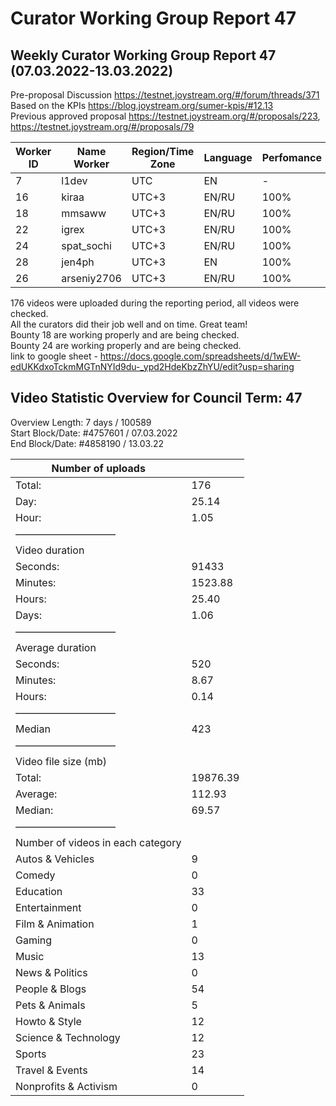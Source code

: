 # Curator Working Group Report 47
## Weekly Curator Working Group Report 47 (07.03.2022-13.03.2022)

Pre-proposal Discussion https://testnet.joystream.org/#/forum/threads/371  
Based on the KPIs https://blog.joystream.org/sumer-kpis/#12.13  
Previous approved proposal https://testnet.joystream.org/#/proposals/223, https://testnet.joystream.org/#/proposals/79  

| Worker ID | Name Worker | Region/Time Zone | Language | Perfomance | Notes            |
| --------- | ----------- | ---------------- | -------- | ---------- | ---------------- |
| 7         | l1dev       | UTC              | EN       | \-         | Technical worker |
| 16        | kiraa       | UTC+3            | EN/RU    | 100%       | Skipper#0353     |
| 18        | mmsaww      | UTC+3            | EN/RU    | 100%       | Mikhail#7681     |
| 22        | igrex       | UTC+3            | EN/RU    | 100%       | IgreX#0267       |
| 24        | spat\_sochi | UTC+3            | EN/RU    | 100%       | spat\_sochi#8803 |
| 28        | jen4ph      | UTC+3            | EN       | 100%       | jen4#8632        |
| 26        | arseniy2706 | UTC+3            | EN/RU    | 100%       | Arseniy#3225     |

176 videos were uploaded during the reporting period, all videos were checked.  
All the curators did their job well and on time.  Great team!  
Bounty 18 are working properly and are being checked.  
Bounty 24 are working properly and are being checked.  
link to google sheet - https://docs.google.com/spreadsheets/d/1wEW-edUKKdxoTckmMGTnNYId9du-_ypd2HdeKbzZhYU/edit?usp=sharing

## Video Statistic Overview for Council Term: 47  
Overview Length: 7 days / 100589  
Start Block/Date: #4757601 / 07.03.2022  
End Block/Date: #4858190 / 13.03.22  

| Number of uploads                 |          |
| --------------------------------- | -------- |
| Total:                            | 176      |
| Day:                              | 25.14    |
| Hour:                             | 1.05     |
| ——————————                        |          |
| Video duration                    |          |
| Seconds:                          | 91433    |
| Minutes:                          | 1523.88  |
| Hours:                            | 25.40    |
| Days:                             | 1.06     |
| ——————————                        |          |
| Average duration                  |          |
| Seconds:                          | 520      |
| Minutes:                          | 8.67     |
| Hours:                            | 0.14     |
| ——————————                        |          |
| Median                            | 423      |
| ——————————                        |          |
| Video file size (mb)              |          |
| Total:                            | 19876.39 |
| Average:                          | 112.93   |
| Median:                           | 69.57    |
| ——————————                        |          |
| Number of videos in each category |          |
| Autos & Vehicles                  | 9        |
| Comedy                            | 0        |
| Education                         | 33       |
| Entertainment                     | 0        |
| Film & Animation                  | 1        |
| Gaming                            | 0        |
| Music                             | 13       |
| News & Politics                   | 0        |
| People & Blogs                    | 54       |
| Pets & Animals                    | 5        |
| Howto & Style                     | 12       |
| Science & Technology              | 12       |
| Sports                            | 23       |
| Travel & Events                   | 14       |
| Nonprofits & Activism             | 0        |
